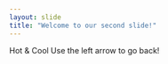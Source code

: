 ```yaml
---
layout: slide
title: "Welcome to our second slide!"
---
```

Hot & Cool
Use the left arrow to go back!
